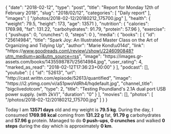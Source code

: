 {
    "date": "2018-02-12",
    "type": "post",
    "title": "Report for Monday 12th of February 2018",
    "slug": "2018\/02\/12",
    "categories": [
        "Daily report"
    ],
    "images": [
        "\/photos\/2018-02-12\/20180212_175700.jpg"
    ],
    "health": {
        "weight": 79.5,
        "height": 173,
        "age": 13571
    },
    "nutrition": {
        "calories": 1769.98,
        "fat": 131.22,
        "carbohydrates": 91.79,
        "protein": 57.96
    },
    "exercise": {
        "pushups": 0,
        "crunches": 0,
        "steps": 0
    },
    "media": {
        "books": [
            {
                "id": "25614984",
                "title": "Spark Joy: An Illustrated Master Class on the Art of Organizing and Tidying Up",
                "author": "Marie Kond\u014d",
                "link": "https:\/\/www.goodreads.com\/review\/show\/2246090848?utm_medium=api&utm_source=rss",
                "image": "https:\/\/images.gr-assets.com\/books\/1435598787l\/25614984.jpg",
                "user_rating": 4,
                "marked_as_read": "2018-02-12T17:36:23+00:00"
            }
        ],
        "podcast": [],
        "youtube": [
            {
                "id": "52613",
                "url": "http:\/\/cast.writtn.com\/episode\/52613\/quantified",
                "image": "https:\/\/i2.ytimg.com\/vi\/aS1pwoVdRh4\/hqdefault.jpg",
                "channel_title": "bigclivedotcom",
                "type": 2,
                "title": "Testing Poundland's 2.1A dual port USB power supply.  (with 2kV)",
                "duration": "0"
            }
        ],
        "movies": [],
        "photos": [
            "\/photos\/2018-02-12\/20180212_175700.jpg"
        ]
    }
}

Today I am <strong>13571 days</strong> old and my weight is <strong>79.5 kg</strong>. During the day, I consumed <strong>1769.98 kcal</strong> coming from <strong>131.22 g</strong> fat, <strong>91.79 g</strong> carbohydrates and <strong>57.96 g</strong> protein. Managed to do <strong>0 push-ups</strong>, <strong>0 crunches</strong> and walked <strong>0 steps</strong> during the day which is approximately <strong>0 km</strong>.